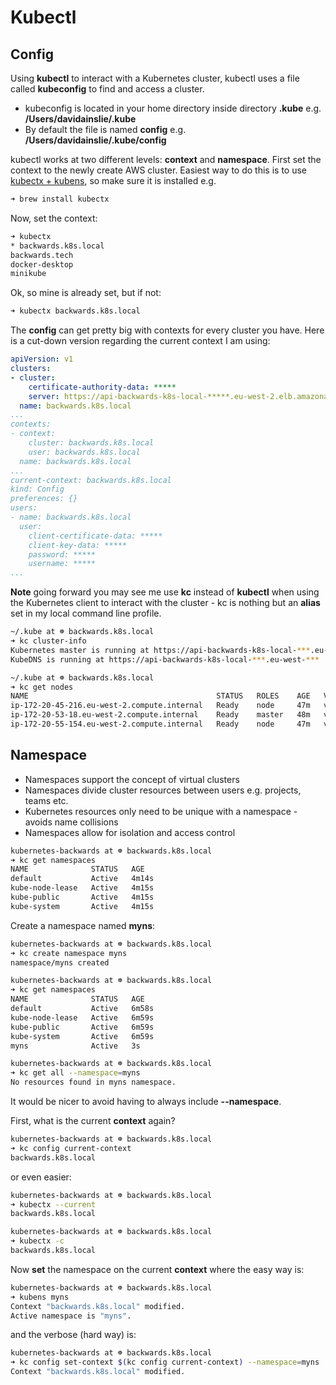 # Kubectl

## Config

Using **kubectl** to interact with a Kubernetes cluster, kubectl uses a file called **kubeconfig** to find and access a cluster.

- kubeconfig is located in your home directory inside directory **.kube** e.g. **/Users/davidainslie/.kube**
- By default the file is named **config** e.g. **/Users/davidainslie/.kube/config**

kubectl works at two different levels: **context** and **namespace**. First set the context to the newly create AWS cluster. Easiest way to do this is to use [kubectx + kubens](https://github.com/ahmetb/kubectx/), so make sure it is installed e.g.

```bash
➜ brew install kubectx
```

Now, set the context:

```bash
➜ kubectx
* backwards.k8s.local
backwards.tech
docker-desktop
minikube
```

Ok, so mine is already set, but if not:

```bash
➜ kubectx backwards.k8s.local
```

The **config** can get pretty big with contexts for every cluster you have. Here is a cut-down version regarding the current context I am using:

```yaml
apiVersion: v1
clusters:
- cluster:
    certificate-authority-data: *****
    server: https://api-backwards-k8s-local-*****.eu-west-2.elb.amazonaws.com
  name: backwards.k8s.local
...
contexts:
- context:
    cluster: backwards.k8s.local
    user: backwards.k8s.local
  name: backwards.k8s.local
...
current-context: backwards.k8s.local
kind: Config
preferences: {}
users:
- name: backwards.k8s.local
  user:
    client-certificate-data: *****
    client-key-data: *****
    password: *****
    username: *****
...
```

**Note** going forward you may see me use **kc** instead of **kubectl** when using the Kubernetes client to interact with the cluster - kc is nothing but an **alias** set in my local command line profile.

```bash
~/.kube at ☸️ backwards.k8s.local
➜ kc cluster-info
Kubernetes master is running at https://api-backwards-k8s-local-***.eu-west-2.elb.amazonaws.com
KubeDNS is running at https://api-backwards-k8s-local-***.eu-west-***
```

```bash
~/.kube at ☸️ backwards.k8s.local
➜ kc get nodes
NAME                                          STATUS   ROLES    AGE   VERSION
ip-172-20-45-216.eu-west-2.compute.internal   Ready    node     47m   v1.16.7
ip-172-20-53-18.eu-west-2.compute.internal    Ready    master   48m   v1.16.7
ip-172-20-55-154.eu-west-2.compute.internal   Ready    node     47m   v1.16.7
```

## Namespace

- Namespaces support the concept of virtual clusters
- Namespaces divide cluster resources between users e.g. projects, teams etc.
- Kubernetes resources only need to be unique with a namespace - avoids name collisions
- Namespaces allow for isolation and access control

```bash
kubernetes-backwards at ☸️ backwards.k8s.local
➜ kc get namespaces
NAME              STATUS   AGE
default           Active   4m14s
kube-node-lease   Active   4m15s
kube-public       Active   4m15s
kube-system       Active   4m15s
```

Create a namespace named **myns**:

```bash
kubernetes-backwards at ☸️ backwards.k8s.local
➜ kc create namespace myns
namespace/myns created

kubernetes-backwards at ☸️ backwards.k8s.local
➜ kc get namespaces
NAME              STATUS   AGE
default           Active   6m58s
kube-node-lease   Active   6m59s
kube-public       Active   6m59s
kube-system       Active   6m59s
myns              Active   3s

kubernetes-backwards at ☸️ backwards.k8s.local
➜ kc get all --namespace=myns
No resources found in myns namespace.
```

It would be nicer to avoid having to always include **--namespace**.

First, what is the current **context** again?

```bash
kubernetes-backwards at ☸️ backwards.k8s.local
➜ kc config current-context
backwards.k8s.local
```

or even easier:

```bash
kubernetes-backwards at ☸️ backwards.k8s.local
➜ kubectx --current
backwards.k8s.local

kubernetes-backwards at ☸️ backwards.k8s.local
➜ kubectx -c
backwards.k8s.local
```

Now **set** the namespace on the current **context** where the easy way is:

```bash
kubernetes-backwards at ☸️ backwards.k8s.local
➜ kubens myns
Context "backwards.k8s.local" modified.
Active namespace is "myns".
```

and the verbose (hard way) is:

```bash
kubernetes-backwards at ☸️ backwards.k8s.local
➜ kc config set-context $(kc config current-context) --namespace=myns
Context "backwards.k8s.local" modified.
```
